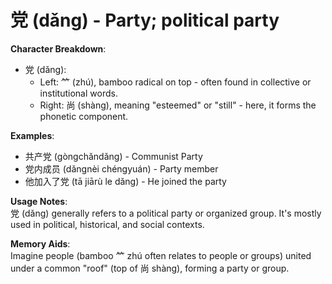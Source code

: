 # **党 (dǎng) - Party; political party**

**Character Breakdown**:  
- 党 (dǎng):
  - Left: ⺮ (zhú), bamboo radical on top - often found in collective or institutional words.
  - Right: 尚 (shàng), meaning "esteemed" or "still" - here, it forms the phonetic component.

**Examples**:  
- 共产党 (gòngchǎndǎng) - Communist Party  
- 党内成员 (dǎngnèi chéngyuán) - Party member  
- 他加入了党 (tā jiārù le dǎng) - He joined the party

**Usage Notes**:  
党 (dǎng) generally refers to a political party or organized group. It's mostly used in political, historical, and social contexts.

**Memory Aids**:  
Imagine people (bamboo ⺮ zhú often relates to people or groups) united under a common "roof" (top of 尚 shàng), forming a party or group.